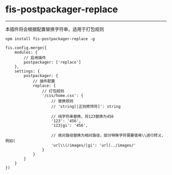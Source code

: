 # fis-postpackager-replace

----
本插件将会根据配置替换字符串，适用于打包规则

```
npm install fis-postpackager-replace -g
```


```
fis.config.merge({
	modules: {
		// 启用插件
		postpackager: ['replace']
	},
	settings: {
		postpackager: {
			// 插件配置
			replace: {
				// 打包规则
				'/css/home.css': {
					// 替换规则
					// 'string[|正则修饰符]': string
					
					// 纯字符串替换，将123替换为456
					'123': '456',
					'123|gi': '456',

					// 绝对路径替换为相对路径，部分特殊字符需要使用\\进行转义，例如(
					'url\\(/images/|gi': 'url(../images/'
				}
			}
		}
	}
})
```

